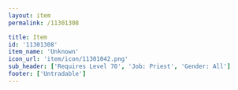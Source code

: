 ```yaml
---
layout: item
permalink: /11301308

title: Item
id: '11301308'
item_name: 'Unknown'
icon_url: 'item/icon/11301042.png'
sub_header: ['Requires Level 70', 'Job: Priest', 'Gender: All']
footer: ['Untradable']
---
```

